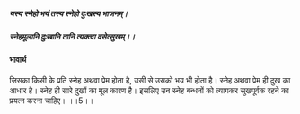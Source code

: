 ##### यस्य स्नेहो भयं तस्य स्नेहो दुःखस्य भाजनम्।
##### स्नेहमूलानि दुःखानि तानि त्यक्त्वा वसेत्सुखम्।। 

#### भावार्थ

जिसका किसी के प्रति स्नेह अथवा प्रेम होता है, उसी से उसको भय भी होता है। स्नेह अथवा प्रेम ही दुख का आधार है। स्नेह ही सारे दुखों का मूल कारण है। इसलिए उन स्नेह बन्धनों को त्यागकर सुखपूर्वक रहने का प्रयत्न करना चाहिए। ।।5।।